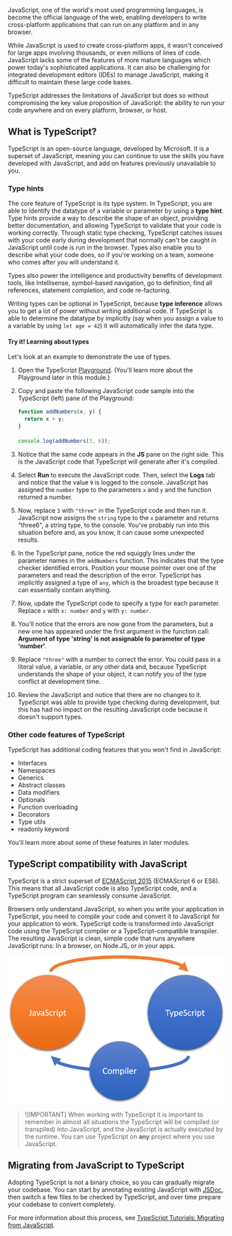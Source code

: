JavaScript, one of the world's most used programming languages, is become the official language of the web, enabling developers to write cross-platform applications that can run on any platform and in any browser.

While JavaScript is used to create cross-platform apps, it wasn't conceived for large apps involving thousands, or even millions of lines of code. JavaScript lacks some of the features of more mature languages which power today's sophisticated applications. It can also be challenging for integrated development editors (IDEs) to manage JavaScript, making it difficult to maintain these large code bases.

TypeScript addresses the limitations of JavaScript but does so without compromising the key value proposition of JavaScript: the ability to run your code anywhere and on every platform, browser, or host.

## What is TypeScript?

TypeScript is an open-source language, developed by Microsoft. It is a superset of JavaScript, meaning you can continue to use the skills you have developed with JavaScript, and add on features previously unavailable to you.

### Type hints

The core feature of TypeScript is its type system. In TypeScript, you are able to identify the datatype of a variable or parameter by using a **type hint**. Type hints provide a way to describe the shape of an object, providing better documentation, and allowing TypeScript to validate that your code is working correctly. Through static type checking, TypeScript catches issues with your code early during development that normally can't be caught in JavaScript until code is run in the browser. Types also enable you to describe what your code does, so if you're working on a team, someone who comes after you will understand it.

Types also power the intelligence and productivity benefits of development tools, like Intellisense, symbol-based navigation, go to definition, find all references, statement completion, and code re-factoring.

Writing types can be optional in TypeScript, because **type inference** allows you to get a lot of power without writing additional code. If TypeScript is able to determine the datatype by implicitly (say when you assign a value to a variable by using `let age = 42`) it will automatically infer the data type.

#### Try it! Learning about types

Let's look at an example to demonstrate the use of types.

1. Open the TypeScript [Playground](https://www.typescriptlang.org/play). (You'll learn more about the Playground later in this module.)
2. Copy and paste the following JavaScript code sample into the TypeScript (left) pane of the Playground:

    ```javascript
    function addNumbers(x, y) {
      return x + y;
    }

    console.log(addNumbers(3, 6));
    ```

3. Notice that the same code appears in the **JS** pane on the right side. This is the JavaScript code that TypeScript will generate after it's compiled.
4. Select **Run** to execute the JavaScript code. Then, select the **Logs** tab and notice that the value `9` is logged to the console. JavaScript has assigned the `number` type to the parameters `x` and `y` and the function returned a number.
5. Now, replace `3` with `"three"` in the TypeScript code and then run it. JavaScript now assigns the `string` type to the `x` parameter and returns "three6", a string type, to the console. You've probably run into this situation before and, as you know, it can cause some unexpected results.
6. In the TypeScript pane, notice the red squiggly lines under the parameter names in the `addNumbers` function. This indicates that the type checker identified errors. Position your mouse pointer over one of the parameters and read the description of the error. TypeScript has implicitly assigned a type of `any`, which is the broadest type because it can essentially contain anything.
7. Now, update the TypeScript code to specify a type for each parameter. Replace `x` with `x: number` and `y` with `y: number`.
8. You'll notice that the errors are now gone from the parameters, but a new one has appeared under the first argument in the function call: **Argument of type 'string' is not assignable to parameter of type 'number'**.
9. Replace `"three"` with a number to correct the error. You could pass in a literal value, a variable, or any other data and, because TypeScript understands the shape of your object, it can notify you of the type conflict at development time.
10. Review the JavaScript and notice that there are no changes to it. TypeScript was able to provide type checking during development, but this has had no impact on the resulting JavaScript code because it doesn't support types.

### Other code features of TypeScript

TypeScript has additional coding features that you won't find in JavaScript:

- Interfaces
- Namespaces
- Generics
- Abstract classes
- Data modifiers
- Optionals
- Function overloading
- Decorators
- Type utils
- readonly keyword

You'll learn more about some of these features in later modules.

## TypeScript compatibility with JavaScript

TypeScript is a strict superset of [ECMAScript 2015](https://www.ecma-international.org/ecma-262/6.0/) (ECMAScript 6 or ES6). This means that all JavaScript code is also TypeScript code, and a TypeScript program can seamlessly consume JavaScript.

Browsers only understand JavaScript, so when you write your application in TypeScript, you need to compile your code and convert it to JavaScript for your application to work. TypeScript code is transformed into JavaScript code using the TypeScript compiler or a TypeScript-compatible transpiler. The resulting JavaScript is clean, simple code that runs anywhere JavaScript runs: In a browser, on Node.JS, or in your apps.

![Describes the relationship between JavaScript and TypeScript, where JavaScript can be used directly by TypeScript, but TypeScript must pass through a compiler to become JavaScript.](../media/m01_compiler.png)

> ![IMPORTANT]
> When working with TypeScript it is important to remember in almost all situations the TypeScript will be compiled (or transpiled) into JavaScript, and the JavaScript is actually executed by the runtime. You can use TypeScript on **any** project where you use JavaScript.

## Migrating from JavaScript to TypeScript

Adopting TypeScript is not a binary choice, so you can gradually migrate your codebase. You can start by annotating existing JavaScript with [JSDoc](https://jsdoc.app/), then switch a few files to be checked by TypeScript, and over time prepare your codebase to convert completely.

For more information about this process, see [TypeScript Tutorials: Migrating from JavaScript](https://www.typescriptlang.org/docs/handbook/migrating-from-javascript.html).
